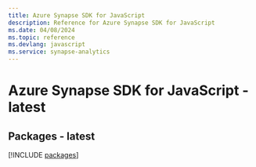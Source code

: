 ```yaml
---
title: Azure Synapse SDK for JavaScript
description: Reference for Azure Synapse SDK for JavaScript
ms.date: 04/08/2024
ms.topic: reference
ms.devlang: javascript
ms.service: synapse-analytics
---
```

# Azure Synapse SDK for JavaScript - latest
## Packages - latest
[!INCLUDE [packages](synapse-index.md)]